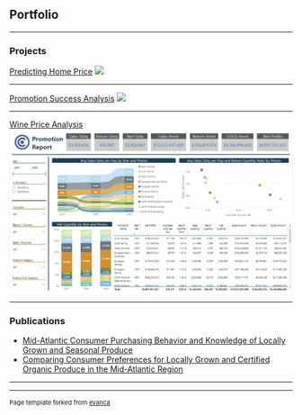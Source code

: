 ## Portfolio

---

### Projects 

[Predicting Home Price](https://github.com/AmyJoCN/Predicting-Home-Price)
<img src="images/dummy_thumbnail.jpg?raw=true"/>

---
[Promotion Success Analysis](https://github.com/AmyJoCN/Promotion-Success-Analysis)
<img src="images/dummy_thumbnail.jpg?raw=true"/>

---
[Wine Price Analysis](https://github.com/AmyJoCN/Wine-Price-Analysis)
<img src=https://github.com/AmyJoCN/Promotion-Success-Analysis/blob/master/Screen%20Shot%202019-04-08%20at%208.33.25%20AM.png/>

---

### Publications

- [Mid-Atlantic Consumer Purchasing Behavior and Knowledge of Locally Grown and Seasonal Produce](http://www.joe.org/joe/2013april/rb4.php)
- [Comparing Consumer Preferences for Locally Grown and Certified Organic Produce in the Mid-Atlantic Region](http://horttech.ashspublications.org/content/23/1/74.full)

---




---
<p style="font-size:11px">Page template forked from <a href="https://github.com/evanca/quick-portfolio">evanca</a></p>
<!-- Remove above link if you don't want to attibute -->
